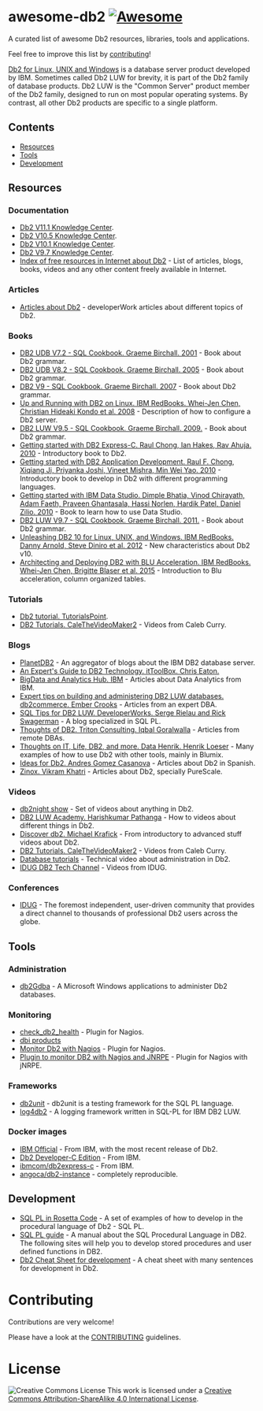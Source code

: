 # awesome-db2 [![Awesome](https://awesome.re/badge.svg)](https://awesome.re)

A curated list of awesome Db2 resources, libraries, tools and applications.

Feel free to improve this list by [contributing](CONTRIBUTING.md)!

[Db2 for Linux, UNIX and Windows](https://en.wikipedia.org/wiki/Db2_(Formerly_Db2_for_LUW)) is a database server product developed by IBM. Sometimes called Db2 LUW for brevity, it is part of the Db2 family of database products. Db2 LUW is the "Common Server" product member of the Db2 family, designed to run on most popular operating systems. By contrast, all other Db2 products are specific to a single platform.


## Contents
 - [Resources](#resources)
 - [Tools](#tools)
 - [Development](#development)

## Resources

### Documentation
* [Db2 V11.1 Knowledge Center](https://www.ibm.com/support/knowledgecenter/en/SSEPGG_11.1.0/).
* [Db2 V10.5 Knowledge Center](https://www.ibm.com/support/knowledgecenter/en/SSEPGG_10.5.0/).
* [Db2 V10.1 Knowledge Center](https://www.ibm.com/support/knowledgecenter/en/SSEPGG_10.1.0/).
* [Db2 V9.7 Knowledge Center](https://www.ibm.com/support/knowledgecenter/en/SSEPGG_9.7.0/).
* [Index of free resources in Internet about Db2](https://github.com/angoca/db2-index/wiki) - List of articles, blogs, books, videos and any other content freely available in Internet.

### Articles
* [Articles about Db2](https://www.ibm.com/developerworks/views/global/libraryview.jsp?site_id=1&contentarea_by=Information%20management&sort_by=Date&sort_order=2&start=1&end=100&topic_by=-1&product_by=P:DB2%20for%20Linux%20and%20UNIX%20and%20Windows&type_by=Articles&show_abstract=true&search_by=db2&industry_by=-1&series_title_by=) - developerWork articles about different topics of Db2.

### Books
* [DB2 UDB V7.2 - SQL Cookbook. Graeme Birchall. 2001](https://drive.google.com/file/d/0B86nuTd5nMTKZzQtaTVTLUZ5ckE/view?usp=sharing) - Book about Db2 grammar.
* [DB2 UDB V8.2 - SQL Cookbook. Graeme Birchall. 2005](https://drive.google.com/file/d/0B86nuTd5nMTKS3ItN25IX2djTGc/view?usp=sharing) - Book about Db2 grammar.
* [DB2 V9 - SQL Cookbook. Graeme Birchall. 2007](https://drive.google.com/file/d/0B86nuTd5nMTKNFR1SU9PZkN6MnM/view?usp=sharing) - Book about Db2 grammar.
* [Up and Running with DB2 on Linux. IBM RedBooks. Whei-Jen Chen, Christian Hideaki Kondo et al. 2008](http://www.redbooks.ibm.com/abstracts/sg246899.html) - Description of how to configure a Db2 server.
* [DB2 LUW V9.5 - SQL Cookbook. Graeme Birchall. 2009.](https://drive.google.com/file/d/0B86nuTd5nMTKdzBkS01nUlZwYXc/view?usp=sharing) - Book about Db2 grammar.
* [Getting started with DB2 Express-C. Raul Chong, Ian Hakes, Rav Ahuja. 2010](https://www.ibm.com/developerworks/community/wikis/home?lang=en_us#!/wiki/Big%20Data%20University/page/FREE%20eBook%20-%20Getting%20Started%20with%20DB2%20Express-C) - Introductory book to Db2.
* [Getting started with DB2 Application Development. Raul F. Chong, Xiqiang Ji, Priyanka Joshi, Vineet Mishra, Min Wei Yao. 2010](https://www.ibm.com/developerworks/community/wikis/home?lang=en_us#!/wiki/Big%20Data%20University/page/FREE%20ebook%20-%20Getting%20Started%20with%20DB2%20Application%20Development) - Introductory book to develop in Db2 with different programming languages.
* [Getting started with IBM Data Studio. Dimple Bhatia, Vinod Chirayath, Adam Faeth, Praveen Ghantasala, Hassi Norlen, Hardik Patel, Daniel Zilio. 2010](https://www.ibm.com/developerworks/community/wikis/home?lang=en_us#!/wiki/Big%20Data%20University/page/FREE%20ebook%20-%20Getting%20Started%20with%20IBM%20Data%20Studio%20for%20DB2) - Book to learn how to use Data Studio.
* [DB2 LUW V9.7 - SQL Cookbook. Graeme Birchall. 2011.](https://drive.google.com/file/d/0B86nuTd5nMTKd190MFptUEtoYXc/view?usp=sharing) - Book about Db2 grammar.
* [Unleashing DB2 10 for Linux, UNIX, and Windows. IBM RedBooks. Danny Arnold, Steve Diniro et al. 2012](http://www.redbooks.ibm.com/abstracts/sg248032.html) - New characteristics about Db2 v10.
* [Architecting and Deploying DB2 with BLU Acceleration. IBM RedBooks. Whei-Jen Chen, Brigitte Blaser et al. 2015](http://www.redbooks.ibm.com/abstracts/sg248212.html) - Introduction to Blu acceleration, column organized tables.

### Tutorials
* [Db2 tutorial. TutorialsPoint](https://www.tutorialspoint.com/db2/).
* [DB2 Tutorials. CaleTheVideoMaker2](https://www.youtube.com/playlist?list=PL_c9BZzLwBRLiGEdFSOvCOr-V0kSs_hQM) - Videos from Caleb Curry.

### Blogs
* [PlanetDB2](http://www.planetdb2.com/) - An aggregator of blogs about the IBM DB2 database server.
* [An Expert's Guide to DB2 Technology. itToolBox. Chris Eaton.](http://it.toolbox.com/blogs/db2luw/)
* [BigData and Analytics Hub. IBM](http://www.ibmbigdatahub.com/tag/292) - Articles about Data Analytics from IBM.
* [Expert tips on building and administering DB2 LUW databases. db2commerce. Ember Crooks](http://datageek.blog/) - Articles from an expert DBA.
* [SQL Tips for DB2 LUW. DeveloperWorks. Serge Rielau and Rick Swagerman](https://www.ibm.com/developerworks/community/blogs/SQLTips4DB2LUW/) - A blog specialized in SQL PL.
* [Thoughts of DB2. Triton Consulting. Iqbal Goralwalla](http://blog.triton.co.uk/) - Articles from remote DBAs.
* [Thoughts on IT, Life, DB2, and more. Data Henrik. Henrik Loeser](http://blog.4loeser.net) - Many examples of how to use Db2 with other tools, mainly in Blumix.
* [Ideas for Db2. Andres Gomez Casanova](http://angocadb2.blogspot.com) - Articles about Db2 in Spanish.
* [Zinox. Vikram Khatri](http://www.zinox.com/) - Articles about Db2, specially PureScale.

### Videos
 * [db2night show](https://www.dbisoftware.com/db2nightshow/) - Set of videos about anything in Db2.
 * [DB2 LUW Academy. Harishkumar Pathanga](https://www.youtube.com/user/DB2LUWAcademy/videos) - How to videos about different things in Db2.
 * [Discover db2. Michael Krafick](https://www.youtube.com/DISCOVERDB2) - From introductory to advanced stuff videos about Db2.
 * [DB2 Tutorials. CaleTheVideoMaker2](https://www.youtube.com/playlist?list=PL_c9BZzLwBRLiGEdFSOvCOr-V0kSs_hQM) - Videos from Caleb Curry.
 * [Database tutorials](https://www.youtube.com/channel/UCo0cIzR_TbMzU5wHQmbTjxQ) - Technical video about administration in Db2.
 * [IDUG DB2 Tech Channel](https://www.brighttalk.com/channel/7637/idug-db2-tech-channel) - Videos from IDUG.

### Conferences
* [IDUG](https://idug.org/) - The foremost independent, user-driven community that provides a direct channel to thousands of professional Db2 users across the globe.

## Tools

### Administration
* [db2Gdba](https://www.db2gdba.com/) - A Microsoft Windows applications to administer Db2 databases.

### Monitoring
* [check_db2_health](https://labs.consol.de/nagios/check_db2_health/) - Plugin for Nagios.
* [dbi products](https://www.dbisoftware.com/products.php)
* [Monitor Db2 with Nagios](https://angoca.github.io/monitor-db2-with-nagios/) - Plugin for Nagios.
* [Plugin to monitor DB2 with Nagios and JNRPE](https://github.com/angoca/db2-jnrpe) - Plugin for Nagios with jNRPE.

### Frameworks
* [db2unit](https://angoca.github.io/db2unit/) - db2unit is a testing framework for the SQL PL language.
* [log4db2](https://angoca.github.io/log4db2/) - A logging framework written in SQL-PL for IBM DB2 LUW.

### Docker images
* [IBM Official](https://www.ibm.com/account/reg/us-en/signup?formid=urx-19888) - From IBM, with the most recent release of Db2.
* [Db2 Developer-C Edition](https://store.docker.com/images/db2-developer-c-edition) - From IBM.
* [ibmcom/db2express-c](https://hub.docker.com/r/ibmcom/db2express-c/) - From IBM.
* [angoca/db2-instance](https://hub.docker.com/r/angoca/db2-instance) - completely reproducible.

## Development

* [SQL PL in Rosetta Code](http://www.rosettacode.org/wiki/Category:SQL_PL) - A set of examples of how to develop in the procedural language of Db2 - SQL PL.
* [SQL PL guide](http://www.sqlpl-guide.com/) - A manual about the SQL Procedural Language in DB2. The following sites will help you to develop stored procedures and user defined functions in DB2.
* [Db2 Cheat Sheet for development](https://github.com/angoca/db2-cheat-sheet/blob/master/Db2CheatSheetForDev.pdf) - A cheat sheet with many sentences for development in Db2.

# Contributing

Contributions are very welcome!

Please have a look at the [CONTRIBUTING](CONTRIBUTING.md) guidelines.

# License

![Creative Commons License](https://i.creativecommons.org/l/by-sa/4.0/88x31.png) This work is licensed under a [Creative Commons Attribution-ShareAlike 4.0 International License](http://creativecommons.org/licenses/by-sa/4.0/).
